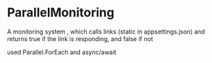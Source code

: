 # ParallelMonitoring
A monitoring system , which calls links (static in appsettings.json) and returns true if the link is responding, and false if not

used Parallel.ForEach and async/await
